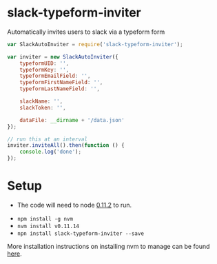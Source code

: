 # slack-typeform-inviter

Automatically invites users to slack via a typeform form

```javascript
var SlackAutoInviter = require('slack-typeform-inviter');

var inviter = new SlackAutoInviter({
	typeformUID: '',
	typeformKey: '',
	typeformEmailField: '',
	typeformFirstNameField: '',
	typeformLastNameField: '',

	slackName: '',
	slackToken: '',

	dataFile: __dirname + '/data.json'
});

// run this at an interval
inviter.inviteAll().then(function () {
	console.log('done');
});
```

# Setup

* The code will need to node [0.11.2](http://blog.nodejs.org/2014/09/24/node-v0-11-14-unstable/) to run. 
-  `npm install -g nvm`
-  `nvm install v0.11.14`
-  `npn install slack-typeform-inviter --save`

More installation instructions on installing nvm to manage can be found [here](https://www.npmjs.com/package/nvm).
